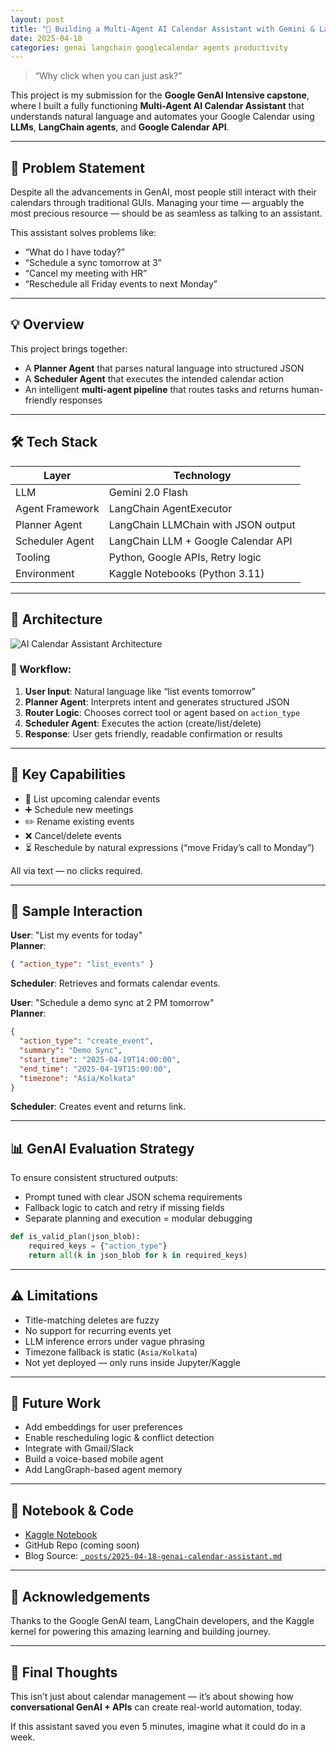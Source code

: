 ```yaml
---
layout: post
title: "🤖 Building a Multi-Agent AI Calendar Assistant with Gemini & LangChain"
date: 2025-04-18
categories: genai langchain googlecalendar agents productivity
---
```


> “Why click when you can just ask?”

This project is my submission for the **Google GenAI Intensive capstone**, where I built a fully functioning **Multi-Agent AI Calendar Assistant** that understands natural language and automates your Google Calendar using **LLMs**, **LangChain agents**, and **Google Calendar API**.

---

## 🧩 Problem Statement

Despite all the advancements in GenAI, most people still interact with their calendars through traditional GUIs. Managing your time — arguably the most precious resource — should be as seamless as talking to an assistant.

This assistant solves problems like:

- “What do I have today?”
- “Schedule a sync tomorrow at 3”
- “Cancel my meeting with HR”
- “Reschedule all Friday events to next Monday”

---

## 💡 Overview

This project brings together:

- A **Planner Agent** that parses natural language into structured JSON
- A **Scheduler Agent** that executes the intended calendar action
- An intelligent **multi-agent pipeline** that routes tasks and returns human-friendly responses

---

## 🛠️ Tech Stack

| Layer              | Technology                          |
|-------------------|--------------------------------------|
| LLM                | Gemini 2.0 Flash                     |
| Agent Framework    | LangChain AgentExecutor              |
| Planner Agent      | LangChain LLMChain with JSON output |
| Scheduler Agent    | LangChain LLM + Google Calendar API |
| Tooling            | Python, Google APIs, Retry logic    |
| Environment        | Kaggle Notebooks (Python 3.11)       |

---

## 📐 Architecture

![AI Calendar Assistant Architecture](A_flowchart_in_the_digital_illustration_depicts_an.png)

### 🔁 Workflow:

1. **User Input**: Natural language like “list events tomorrow”
2. **Planner Agent**: Interprets intent and generates structured JSON
3. **Router Logic**: Chooses correct tool or agent based on `action_type`
4. **Scheduler Agent**: Executes the action (create/list/delete)
5. **Response**: User gets friendly, readable confirmation or results

---

## 🤝 Key Capabilities

- 📅 List upcoming calendar events
- ➕ Schedule new meetings
- ✏️ Rename existing events
- ❌ Cancel/delete events
- ⏳ Reschedule by natural expressions (“move Friday’s call to Monday”)

All via text — no clicks required.

---

## 🧠 Sample Interaction

**User**: "List my events for today"  
**Planner**:
```json
{ "action_type": "list_events" }
```

**Scheduler**: Retrieves and formats calendar events.

**User**: "Schedule a demo sync at 2 PM tomorrow"  
**Planner**:
```json
{
  "action_type": "create_event",
  "summary": "Demo Sync",
  "start_time": "2025-04-19T14:00:00",
  "end_time": "2025-04-19T15:00:00",
  "timezone": "Asia/Kolkata"
}
```

**Scheduler**: Creates event and returns link.

---

## 📊 GenAI Evaluation Strategy

To ensure consistent structured outputs:
- Prompt tuned with clear JSON schema requirements
- Fallback logic to catch and retry if missing fields
- Separate planning and execution = modular debugging

```python
def is_valid_plan(json_blob):
    required_keys = {"action_type"}
    return all(k in json_blob for k in required_keys)
```

---

## ⚠️ Limitations

- Title-matching deletes are fuzzy
- No support for recurring events yet
- LLM inference errors under vague phrasing
- Timezone fallback is static (`Asia/Kolkata`)
- Not yet deployed — only runs inside Jupyter/Kaggle

---

## 🔮 Future Work

- Add embeddings for user preferences
- Enable rescheduling logic & conflict detection
- Integrate with Gmail/Slack
- Build a voice-based mobile agent
- Add LangGraph-based agent memory

---

## 📁 Notebook & Code

- [Kaggle Notebook](https://kaggle.com/)
- GitHub Repo (coming soon)
- Blog Source: [`_posts/2025-04-18-genai-calendar-assistant.md`](#)

---

## 🙌 Acknowledgements

Thanks to the Google GenAI team, LangChain developers, and the Kaggle kernel for powering this amazing learning and building journey.

---

## 🎯 Final Thoughts

This isn’t just about calendar management — it’s about showing how **conversational GenAI + APIs** can create real-world automation, today.

If this assistant saved you even 5 minutes, imagine what it could do in a week.

